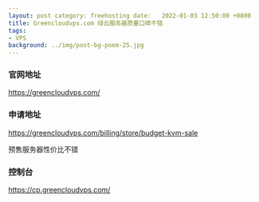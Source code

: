 ```yaml
---
layout: post category: freehosting date:   2022-01-03 12:50:00 +0800
title: Greencloudvps.com 绿云服务器质量口碑不错
tags:
- VPS
background: ../img/post-bg-poem-25.jpg
---
```


### 官网地址
https://greencloudvps.com/

### 申请地址
https://greencloudvps.com/billing/store/budget-kvm-sale

预售服务器性价比不错

### 控制台
https://cp.greencloudvps.com/